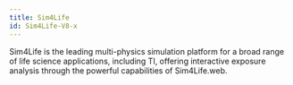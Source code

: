 ```yaml
---
title: Sim4Life
id: Sim4Life-V8-x
---
```


Sim4Life is the leading multi-physics simulation platform for a broad range of life science applications, including TI, offering interactive exposure analysis through the powerful capabilities of Sim4Life.web.
